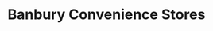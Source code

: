 ---
title: "Banbury Convenience Stores"
url: /banbury/banbury-convenience-stores/
shop: convenience
---